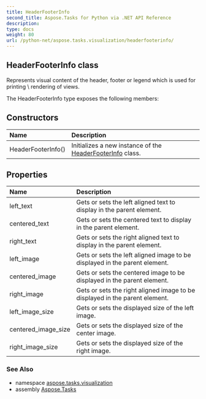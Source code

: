 ```yaml
---
title: HeaderFooterInfo
second_title: Aspose.Tasks for Python via .NET API Reference
description: 
type: docs
weight: 80
url: /python-net/aspose.tasks.visualization/headerfooterinfo/
---
```


## HeaderFooterInfo class

Represents visual content of the header, footer or legend which is used for printing \ rendering of views.

The HeaderFooterInfo type exposes the following members:
## Constructors
| Name | Description |
| :- | :- |
|HeaderFooterInfo()|Initializes a new instance of the [HeaderFooterInfo](/tasks/python-net/aspose.tasks.visualization/headerfooterinfo/) class.|
## Properties
| Name | Description |
| :- | :- |
|left_text|Gets or sets the left aligned text to display in the parent element.|
|centered_text|Gets or sets the centered text to display in the parent element.|
|right_text|Gets or sets the right aligned text to display in the parent element.|
|left_image|Gets or sets the left aligned image to be displayed in the parent element.|
|centered_image|Gets or sets the centered image to be displayed in the parent element.|
|right_image|Gets or sets the right aligned image to be displayed in the parent element.|
|left_image_size|Gets or sets the displayed size of the left image.|
|centered_image_size|Gets or sets the displayed size of the center image.|
|right_image_size|Gets or sets the displayed size of the right image.|

### See Also

* namespace [aspose.tasks.visualization](/tasks/python-net/aspose.tasks.visualization/)
* assembly [Aspose.Tasks](/tasks/python-net/)

